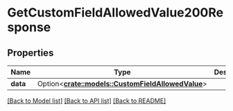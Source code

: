 # GetCustomFieldAllowedValue200Response

## Properties

Name | Type | Description | Notes
------------ | ------------- | ------------- | -------------
**data** | Option<[**crate::models::CustomFieldAllowedValue**](CustomFieldAllowedValue.md)> |  | [optional]

[[Back to Model list]](../README.md#documentation-for-models) [[Back to API list]](../README.md#documentation-for-api-endpoints) [[Back to README]](../README.md)


